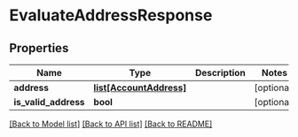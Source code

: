 # EvaluateAddressResponse

## Properties
Name | Type | Description | Notes
------------ | ------------- | ------------- | -------------
**address** | [**list[AccountAddress]**](AccountAddress.md) |  | [optional] 
**is_valid_address** | **bool** |  | [optional] 

[[Back to Model list]](../README.md#documentation-for-models) [[Back to API list]](../README.md#documentation-for-api-endpoints) [[Back to README]](../README.md)


